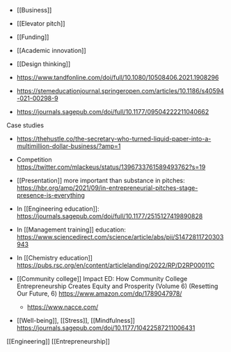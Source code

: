 - [[Business]]
- [[Elevator pitch]]
- [[Funding]]
- [[Academic innovation]]
- [[Design thinking]]

- https://www.tandfonline.com/doi/full/10.1080/10508406.2021.1908296
- https://stemeducationjournal.springeropen.com/articles/10.1186/s40594-021-00298-9
- https://journals.sagepub.com/doi/full/10.1177/09504222211040662

Case studies

- https://thehustle.co/the-secretary-who-turned-liquid-paper-into-a-multimillion-dollar-business/?amp=1
- Competition https://twitter.com/mlackeus/status/1396733761589493762?s=19

- [[Presentation]] more important than substance in pitches: https://hbr.org/amp/2021/09/in-entrepreneurial-pitches-stage-presence-is-everything

- In [[Engineering education]]: https://journals.sagepub.com/doi/full/10.1177/2515127419890828

- In [[Management training]] education: https://www.sciencedirect.com/science/article/abs/pii/S1472811720303943

- In [[Chemistry education]] https://pubs.rsc.org/en/content/articlelanding/2022/RP/D2RP00011C

- [[Community college]] Impact ED: How Community College Entrepreneurship Creates Equity and Prosperity (Volume 6) (Resetting Our Future, 6) https://www.amazon.com/dp/1789047978/
	-  https://www.nacce.com/

- [[Well-being]], [[Stress]], [[Mindfulness]] https://journals.sagepub.com/doi/10.1177/10422587211006431

[[Engineering]] [[Entrepreneurship]]
